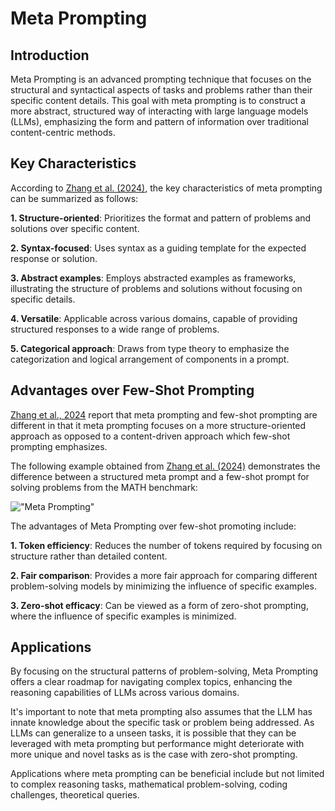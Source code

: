 # Meta Prompting

## Introduction

Meta Prompting is an advanced prompting technique that focuses on the structural and syntactical aspects of tasks and problems rather than their specific content details. This goal with meta prompting is to construct a more abstract, structured way of interacting with large language models (LLMs), emphasizing the form and pattern of information over traditional content-centric methods.

## Key Characteristics

According to [Zhang et al. (2024)](https://arxiv.org/abs/2311.11482), the key characteristics of meta prompting can be summarized as follows:

**1. Structure-oriented**: Prioritizes the format and pattern of problems and solutions over specific content.

**2. Syntax-focused**: Uses syntax as a guiding template for the expected response or solution.

**3. Abstract examples**: Employs abstracted examples as frameworks, illustrating the structure of problems and solutions without focusing on specific details.

**4. Versatile**: Applicable across various domains, capable of providing structured responses to a wide range of problems.

**5. Categorical approach**: Draws from type theory to emphasize the categorization and logical arrangement of components in a prompt.

## Advantages over Few-Shot Prompting

[Zhang et al., 2024](https://arxiv.org/abs/2311.11482) report that meta prompting and few-shot prompting are different in that it meta prompting focuses on a more structure-oriented approach as opposed to a content-driven approach which few-shot prompting emphasizes. 

The following example obtained from [Zhang et al. (2024)](https://arxiv.org/abs/2311.11482) demonstrates the difference between a structured meta prompt and a few-shot prompt for solving problems from the MATH benchmark:

!["Meta Prompting"](../../img/techniques/meta-prompting.png)

The advantages of Meta Prompting over few-shot promoting include:

**1. Token efficiency**: Reduces the number of tokens required by focusing on structure rather than detailed content.

**2. Fair comparison**: Provides a more fair approach for comparing different problem-solving models by minimizing the influence of specific examples.

**3. Zero-shot efficacy**: Can be viewed as a form of zero-shot prompting, where the influence of specific examples is minimized.



## Applications

By focusing on the structural patterns of problem-solving, Meta Prompting offers a clear roadmap for navigating complex topics, enhancing the reasoning capabilities of LLMs across various domains.

It's important to note that meta prompting also assumes that the LLM has innate knowledge about the specific task or problem being addressed. As LLMs can generalize to a unseen tasks, it is possible that they can be leveraged with meta prompting but performance might deteriorate with more unique and novel tasks as is the case with zero-shot prompting. 

Applications where meta prompting can be beneficial include but not limited to complex reasoning tasks, mathematical problem-solving, coding challenges, theoretical queries.

